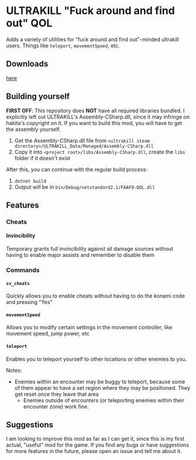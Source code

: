# ULTRAKILL "Fuck around and find out" QOL

Adds a variety of utilities for "fuck around and find out"-minded ultrakill users. Things
like `teleport`, `movementSpeed`, etc.

## Downloads

[here](https://thunderstore.io/c/ultrakill/p/0x150_mods/FAAFO_QOL/)

## Building yourself

**FIRST OFF**: This repository does **NOT** have all required libraries bundled. I explicitly left out ULTRAKILL's
Assembly-CSharp.dll, since it may infringe on hakita's copyright on it. If you want to build this mod, you will have to
get the assembly yourself.

1. Get the Assembly-CSharp.dll file from `<ultrakill steam directory>/ULTRAKILL_Data/Managed/Assembly-CSharp.dll`
2. Copy it into `<project root>/libs/Assembly-CSharp.dll`, create the `libs` folder if it doesn't exist

After this, you can continue with the regular build process:

1. `dotnet build`
2. Output will be in `bin/Debug/netstandard2.1/FAAFO-QOL.dll`

## Features

### Cheats

#### Invincibility

Temporary grants full invincibility against all damage sources without having to enable major assists and remember to
disable them

### Commands

#### `sv_cheats`

Quickly allows you to enable cheats without having to do the konami code and pressing "Yes"

#### `movementSpeed`

Allows you to modify certain settings in the movement controller, like movement speed, jump power, etc

#### `teleport`

Enables you to teleport yourself to other locations or other enemies to you.

Notes:

- Enemies within an encounter may be buggy to teleport, because some of them appear to have a set region where they may
  be positioned. They get reset once they leave that area
    - Enemies outside of encounters (or teleporting enemies within their encounter zone) work fine.

## Suggestions

I am looking to improve this mod as far as I can get it, since this is my first actual, "useful" mod for the game. If
you find any bugs or have suggestions for more features in the future, please open an issue and tell me about it.